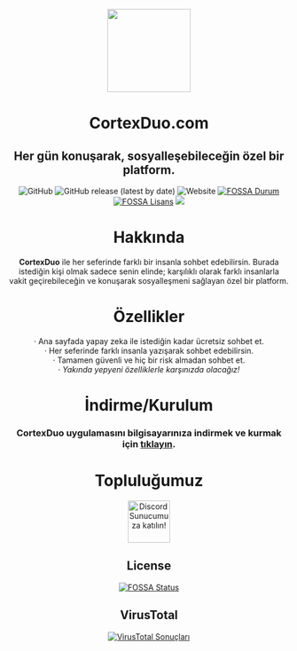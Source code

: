 <div align="center">

<img src="https://media.discordapp.net/attachments/965323927448600626/1012840932216942692/unknown.png" width="150px" draggable="false"><br>

# CortexDuo.com

## Her gün konuşarak, sosyalleşebileceğin özel bir platform.

![GitHub](https://img.shields.io/github/license/pudochu/cortexduo?style=for-the-badge)
![GitHub release (latest by date)](https://img.shields.io/github/v/release/pudochu/cortexduo?label=Application&style=for-the-badge)
![Website](https://img.shields.io/website?down_message=offline&label=CortexDuo.com&style=for-the-badge&up_message=online&url=https%3A%2F%2Fcortexduo.com)
[![FOSSA Durum](https://app.fossa.io/api/projects/git%2Bgithub.com%2FPudochu%2Fcortexduo.svg?type=badge_shield)](https://app.fossa.io/projects/git%2Bgithub.com%2FPudochu%2Fcortexduo?ref=badge_shield)
[![FOSSA Lisans](https://app.fossa.com/api/projects/git%2Bgithub.com%2FPudochu%2Fcortexduo.svg?type=shield)](https://app.fossa.com/api/projects/git%2Bgithub.com%2FPudochu%2Fcortexduo.svg?type=shield)
<img src="https://media.discordapp.net/attachments/965323927448600626/1012840031666315344/CortexDuoBANNER.png" draggable="false"><br>

# Hakkında

**CortexDuo** ile her seferinde farklı bir insanla sohbet edebilirsin. Burada istediğin kişi olmak sadece senin elinde; karşılıklı olarak farklı insanlarla vakit geçirebileceğin ve konuşarak sosyalleşmeni sağlayan özel bir platform.

# Özellikler

· Ana sayfada yapay zeka ile istediğin kadar ücretsiz sohbet et.<br>
· Her seferinde farklı insanla yazışarak sohbet edebilirsin.<br>
· Tamamen güvenli ve hiç bir risk almadan sohbet et.<br>
· _Yakında yepyeni özelliklerle karşınızda olacağız!_

# İndirme/Kurulum

### CortexDuo uygulamasını bilgisayarınıza indirmek ve kurmak için [**tıklayın**](https://cortexduo.com/download).

# Topluluğumuz

  <div>
    <a target="_blank" href="https://discord.gg/cortex" title="Discord Sunucumuza katılın!">
		<img  src="https://discordapp.com/api/guilds/601507624902590504/widget.png?style=banner2" height="76px" draggable="false" alt="Discord Sunucumuza katılın!">
    </a>
  </div>

## License
	

[![FOSSA Status](https://app.fossa.io/api/projects/git%2Bgithub.com%2FPudochu%2Fcortexduo.svg?type=large)](https://app.fossa.io/projects/git%2Bgithub.com%2FPudochu%2Fcortexduo?ref=badge_large)


## VirusTotal


[![VirusTotal Sonuçları](https://media.discordapp.net/attachments/965323927448600626/1012851690904494150/Screenshot_25.png)](https://www.virustotal.com/gui/file/24fa0a35671d3f8f95536a76097bfe3051bb77a0b103c6275305a773270f4e70)
